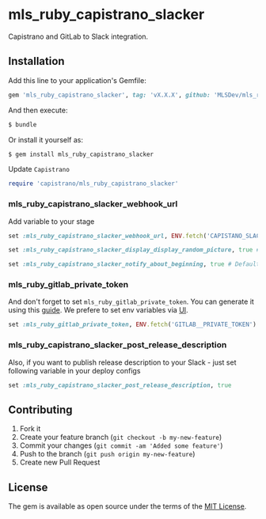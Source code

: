 # mls_ruby_capistrano_slacker
Capistrano and GitLab to Slack integration.

## Installation
Add this line to your application's Gemfile:

```ruby
gem 'mls_ruby_capistrano_slacker', tag: 'vX.X.X', github: 'MLSDev/mls_ruby_capistrano_slacker'
```

And then execute:
```bash
$ bundle
```

Or install it yourself as:
```bash
$ gem install mls_ruby_capistrano_slacker
```

Update `Capistrano`

```ruby
require 'capistrano/mls_ruby_capistrano_slacker'
```

### mls_ruby_capistrano_slacker_webhook_url

Add variable to your stage

```ruby
set :mls_ruby_capistrano_slacker_webhook_url, ENV.fetch('CAPISTANO_SLACKER_WEBHOOK_URL')

set :mls_ruby_capistrano_slacker_display_display_random_picture, true # Default value false

set :mls_ruby_capistrano_slacker_notify_about_beginning, true # Default value false
```

### mls_ruby_gitlab_private_token

And don't forget to set `mls_ruby_gitlab_private_token`. You can generate it using this [guide](https://docs.gitlab.com/ee/user/profile/personal_access_tokens.html#creating-a-personal-access-token).
We prefere to set env variables via [UI](https://docs.gitlab.com/ee/ci/variables/#via-the-ui).

```ruby
set :mls_ruby_gitlab_private_token, ENV.fetch('GITLAB__PRIVATE_TOKEN')
```

### mls_ruby_capistrano_slacker_post_release_description

Also, if you want to publish release description to your Slack - just set following variable in your deploy configs

```ruby
set :mls_ruby_capistrano_slacker_post_release_description, true
```

## Contributing

1. Fork it
2. Create your feature branch (`git checkout -b my-new-feature`)
3. Commit your changes (`git commit -am 'Added some feature'`)
4. Push to the branch (`git push origin my-new-feature`)
5. Create new Pull Request

## License
The gem is available as open source under the terms of the [MIT License](https://opensource.org/licenses/MIT).
